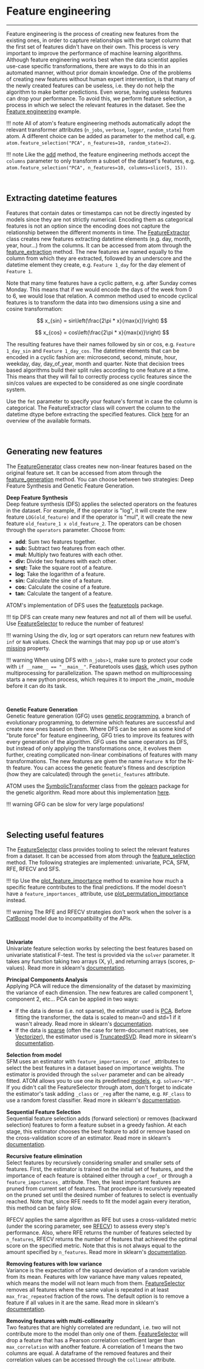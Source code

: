 # Feature engineering
---------------------

Feature engineering is the process of creating new features from the
existing ones, in order to capture relationships with the target
column that the first set of features didn't have on their own. This
process is very important to improve the performance of machine learning
algorithms. Although feature engineering works best when the data 
scientist applies use-case specific transformations, there are ways to
do this in an automated manner, without prior domain knowledge. One of
the problems of creating new features without human expert intervention,
is that many of the newly created features can be useless, i.e. they do
not help the algorithm to make better predictions. Even worse, having
useless features can drop your performance. To avoid this, we perform
feature selection, a process in which we select the relevant features 
in the dataset. See the [Feature engineering](../../examples/feature_engineering)
example.

!!! note
    All of atom's feature engineering methods automatically adopt the relevant
    transformer attributes (`n_jobs`, `verbose`, `logger`, `random_state`) from
    atom. A different choice can be added as parameter to the method call,
    e.g. `atom.feature_selection("PCA", n_features=10, random_state=2)`.

!!! note
    Like the [add](../../API/ATOM/atomclassifier/#add) method, the feature engineering
    methods accept the `columns` parameter to only transform a subset of the
    dataset's features, e.g. `atom.feature_selection("PCA", n_features=10, columns=slice(5, 15))`.

<br>

## Extracting datetime features

Features that contain dates or timestamps can not be directly ingested
by models since they are not strictly numerical. Encoding them as
categorical features is not an option since the encoding does not
capture the relationship between the different moments in time. The
[FeatureExtractor](../../API/feature_engineering/feature_extractor)
class creates new features extracting datetime elements (e.g. day,
month, year, hour...) from the columns. It can be accessed from atom
through the [feature_extraction](../../API/ATOM/atomclassifier/#feature-extraction)
method. The new features are named equally to the column from which
they are extracted, followed by an underscore and the datetime element
they create, e.g. `Feature 1_day` for the day element of `Feature 1`.

Note that many time features have a cyclic pattern, e.g. after Sunday
comes Monday. This means that if we would encode the days of the week
from 0 to 6, we would lose that relation. A common method used to encode
cyclical features is to transform the data into two dimensions using a
sine and cosine transformation:

$$
x_{sin} = sin\left(\frac{2\pi * x}{max(x)}\right)
$$

$$
x_{cos} = cos\left(\frac{2\pi * x}{max(x)}\right)
$$

The resulting features have their names followed by sin or cos, e.g.
`Feature 1_day_sin` and `Feature 1_day_cos`. The datetime elements
that can be encoded in a cyclic fashion are: microsecond, second,
minute, hour, weekday, day, day_of_year, month and quarter. Note that
decision trees based algorithms build their split rules according to
one feature at a time. This means that they will fail to correctly
process cyclic features since the sin/cos values are expected to be
considered as one single coordinate system.

Use the `fmt` parameter to specify your feature's format in case the
column is categorical. The FeatureExtractor class will convert the
column to the datetime dtype before extracting the specified features.
Click [here](https://docs.python.org/3/library/datetime.html#strftime-and-strptime-format-codes)
for an overview of the available formats.

<br>

## Generating new features

The [FeatureGenerator](../../API/feature_engineering/feature_generator)
class creates new non-linear features based on the original feature
set. It can be accessed from atom through the [feature_generation](../../API/ATOM/atomclassifier/#feature-generation)
method. You can choose between two strategies: Deep Feature Synthesis
and Genetic Feature Generation.


**Deep Feature Synthesis**<br>
Deep feature synthesis (DFS) applies the selected operators on the
features in the dataset. For example, if the operator is "log",
it will create the new feature `LOG(old_feature)` and if the
operator is "mul", it will create the new feature `old_feature_1 x old_feature_2`.
The operators can be chosen through the `operators` parameter.
Choose from:

* **add**: Sum two features together.
* **sub:** Subtract two features from each other.</li>
* **mul:** Multiply two features with each other.</li>
* **div:** Divide two features with each other.</li>
* **srqt:** Take the square root of a feature.</li>
* **log:** Take the logarithm of a feature.</li>
* **sin:** Calculate the sine of a feature.</li>
* **cos:** Calculate the cosine of a feature.</li>
* **tan:** Calculate the tangent of a feature.</li>

ATOM's implementation of DFS uses the [featuretools](https://www.featuretools.com/) package.

!!! tip
    DFS can create many new features and not all of them will be useful.
    Use [FeatureSelector](./../../API/feature_engineering/feature_selector)
    to reduce the number of features!

!!! warning
    Using the div, log or sqrt operators can return new features with
    `inf` or `NaN` values. Check the warnings that may pop up or use
    atom's [missing](/../../API/ATOM/atomclassifier/#properties) property.

!!! warning
    When using DFS with `n_jobs>1`, make sure to protect your code with
    `if __name__ == "__main__"`. Featuretools uses [dask](https://dask.org/),
    which uses python multiprocessing for parallelization. The spawn
    method on multiprocessing starts a new python process, which requires
    it to import the \__main__ module before it can do its task.

<br>

**Genetic Feature Generation**<br>
Genetic feature generation (GFG) uses [genetic programming](https://en.wikipedia.org/wiki/Genetic_programming),
a branch of evolutionary programming, to determine which features
are successful and create new ones based on them. Where DFS can be
seen as some kind of "brute force" for feature engineering, GFG tries
to improve its features with every generation of the algorithm. GFG
uses the same operators as DFS, but instead of only applying the
transformations once, it evolves them further, creating complicated
non-linear combinations of features with many transformations. The
new features are given the name `Feature N` for the N-th feature. You
can access the genetic feature's fitness and description (how they are
calculated) through the `genetic_features` attribute.

ATOM uses the [SymbolicTransformer](https://gplearn.readthedocs.io/en/stable/reference.html#symbolic-transformer)
 class from the [gplearn](https://gplearn.readthedocs.io/en/stable/index.html)
 package for the genetic algorithm. Read more about this implementation
 [here](https://gplearn.readthedocs.io/en/stable/intro.html#transformer).

!!! warning
    GFG can be slow for very large populations!

<br>

## Selecting useful features

The [FeatureSelector](../../API/feature_engineering/feature_selector) class
provides tooling to select the relevant features from a dataset. It can
be accessed from atom through the [feature_selection](../../API/ATOM/atomclassifier/#feature-selection)
method. The following strategies are implemented: univariate, PCA, SFM,
RFE, RFECV and SFS.

!!! tip
    Use the [plot_feature_importance](../../API/plots/plot_feature_importance)
    method to examine how much a specific feature contributes to the
    final predictions. If the model doesn't have a `feature_importances_`
    attribute, use [plot_permutation_importance](../../API/plots/plot_permutation_importance) instead.

!!! warning
    The RFE and RFECV strategies don't work when the solver is a 
    [CatBoost](https://catboost.ai/) model due to incompatibility
    of the APIs.

<br>

<a name="univariate"></a>
**Univariate**<br>
Univariate feature selection works by selecting the best features based
on univariate statistical F-test. The test is provided via the `solver`
parameter. It takes any function taking two arrays (X, y), and returning
arrays (scores, p-values). Read more in sklearn's [documentation](https://scikit-learn.org/stable/modules/feature_selection.html#univariate-feature-selection).


<a name="pca"></a>
**Principal Components Analysis**<br>
Applying PCA will reduce the dimensionality of the dataset by maximizing
the variance of each dimension. The new features are called component
1, component 2, etc... PCA can be applied in two ways:

* If the data is dense (i.e. not sparse), the estimator used is [PCA](https://scikit-learn.org/stable/modules/generated/sklearn.decomposition.PCA.html).
  Before fitting the transformer, the data is scaled to mean=0 and std=1
  if it wasn't already. Read more in sklearn's [documentation](https://scikit-learn.org/stable/modules/decomposition.html#pca).
* If the data is [sparse](../data_management/#sparse-matrices) (often the
  case for term-document matrices, see [Vectorizer](../../API/nlp/vectorizer)),
  the estimator used is [TruncatedSVD](https://scikit-learn.org/stable/modules/generated/sklearn.decomposition.TruncatedSVD.html).
  Read more in sklearn's [documentation](https://scikit-learn.org/stable/modules/decomposition.html#truncated-singular-value-decomposition-and-latent-semantic-analysis).


<a name="sfm"></a>
**Selection from model**<br>
SFM uses an estimator with `feature_importances_` or `coef_` attributes
to select the best features in a dataset based on importance weights.
The estimator is provided through the `solver` parameter and can be
already fitted. ATOM allows you to use one its predefined [models](#models),
e.g. `solver="RF"`. If you didn't call the FeatureSelector through atom,
don't forget to indicate the estimator's task adding `_class` or `_reg`
after the name, e.g. `RF_class` to use a random forest classifier. Read
more in sklearn's [documentation](https://scikit-learn.org/stable/modules/feature_selection.html#feature-selection-using-selectfrommodel).



<a name="sfs"></a>
**Sequential Feature Selection**<br>
Sequential feature selection adds (forward selection) or removes (backward
selection) features to form a feature subset in a greedy fashion. At each
stage, this estimator chooses the best feature to add or remove based on
the cross-validation score of an estimator. Read more in sklearn's [documentation](https://scikit-learn.org/stable/modules/feature_selection.html#sequential-feature-selection).


<a name="rfe"></a>
**Recursive feature elimination**<br>
Select features by recursively considering smaller and smaller sets of
features. First, the estimator is trained on the initial set of features,
and the importance of each feature is obtained either through a `coef_`
or through a `feature_importances_` attribute. Then, the least important
features are pruned from current set of features. That procedure is
recursively repeated on the pruned set until the desired number of
features to select is eventually reached. Note that, since RFE needs to
fit the model again every iteration, this method can be fairly slow.

RFECV applies the same algorithm as RFE but uses a cross-validated metric
(under the scoring parameter, see [RFECV](https://scikit-learn.org/stable/modules/generated/sklearn.feature_selection.RFECV.html#sklearn.feature_selection.RFECV))
to assess every step's performance. Also, where RFE returns the number
of features selected by `n_features`, RFECV returns the number of
features that achieved the optimal score on the specified metric. Note
that this is not always equal to the amount specified by `n_features`.
Read more in sklearn's [documentation](https://scikit-learn.org/stable/modules/feature_selection.html#recursive-feature-elimination).


**Removing features with low variance**<br>
Variance is the expectation of the squared deviation of a random
variable from its mean. Features with low variance have many values
repeated, which means the model will not learn much from them.
[FeatureSelector](../../API/feature_engineering/feature_selector) removes
all features where the same value is repeated in at least
`max_frac_repeated` fraction of the rows. The default option is to
remove a feature if all values in it are the same. Read more in sklearn's [documentation](https://scikit-learn.org/stable/modules/feature_selection.html#removing-features-with-low-variance).


**Removing features with multi-collinearity**<br>
Two features that are highly correlated are redundant, i.e. two will
not contribute more to the model than only one of them.
[FeatureSelector](../../API/feature_engineering/feature_selector) will
drop a feature that has a Pearson correlation coefficient larger than
`max_correlation` with another feature. A correlation of 1 means the
two columns are equal. A dataframe of the removed features and their
correlation values can be accessed through the `collinear` attribute.
